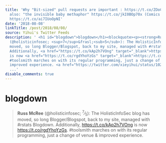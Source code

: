 ```yaml
---
title: 'Why "Bit-sized" pull requests are important : https://t.co/ZOoCVnJNYZ See
  also: "the invisible baby methaphor" https://t.co/jkI0BOp70x (Comics via @ismonkeyuser)
  https://t.co/ai7IUoOpNI'
date: '2018-08-08'
linkTitle: /post/2018/08/08/
source: Yihui's Twitter Feeds
description: ' <h1 id="blogdown">blogdown</h1><blockquote><p><strong>Russ McRee</strong>
  (@holisticinfosec; <sup>7</sup>&frasl;<sub>5</sub>): The HolisticInfoSec blog has
  moved, so long Blogger/Blogspot, back to my site, managed with #rstats Blogdown.
  Additionally, <a href="https://t.co/kAp2h7VOng" target="_blank">https://t.co/kAp2h7VOng</a>
  is now <a href="https://t.co/rgdYhoYzGs" target="_blank">https://t.co/rgdYhoYzGs</a>.
  #toolsmith marches on with its regular programming, just a change of venue &amp;
  improved experience. <a href="https://twitter.com/xieyihui/status/1026699854544887809"
  ...'
disable_comments: true
---
```

 <h1 id="blogdown">blogdown</h1><blockquote><p><strong>Russ McRee</strong> (@holisticinfosec; <sup>7</sup>&frasl;<sub>5</sub>): The HolisticInfoSec blog has moved, so long Blogger/Blogspot, back to my site, managed with #rstats Blogdown. Additionally, <a href="https://t.co/kAp2h7VOng" target="_blank">https://t.co/kAp2h7VOng</a> is now <a href="https://t.co/rgdYhoYzGs" target="_blank">https://t.co/rgdYhoYzGs</a>. #toolsmith marches on with its regular programming, just a change of venue &amp; improved experience. <a href="https://twitter.com/xieyihui/status/1026699854544887809" ...